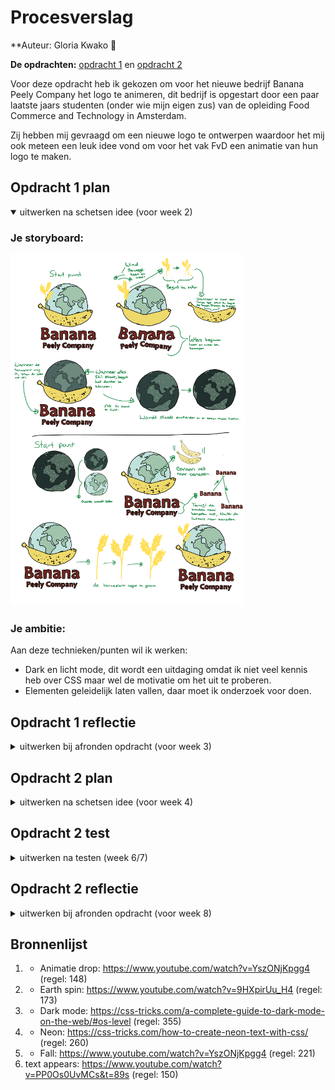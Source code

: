 # Procesverslag
**Auteur: 
Gloria Kwako 👾

**De opdrachten:** [opdracht 1](opdracht1/index.html) en [opdracht 2](opdracht2/index.html)

Voor deze opdracht heb ik gekozen om voor het nieuwe bedrijf Banana Peely Company het logo te animeren, dit bedrijf is opgestart door een paar laatste jaars studenten (onder wie mijn eigen zus) van de opleiding Food Commerce and Technology in Amsterdam.

Zij hebben mij gevraagd om een nieuwe logo te ontwerpen waardoor het mij ook meteen een leuk idee vond om voor het vak FvD een animatie van hun logo te maken. 


## Opdracht 1 plan

<details open>
  <summary>uitwerken na schetsen idee (voor week 2)</summary>


  ### Je storyboard:
  <img src="readme-images/schets.png" width="375px" alt="storyboard voor opdracht 1">


  ### Je ambitie: 
  Aan deze technieken/punten wil ik werken:
  - Dark en licht mode, dit wordt een uitdaging omdat ik niet veel kennis heb over CSS maar wel de motivatie om het uit te proberen.
  - Elementen geleidelijk laten vallen, daar moet ik onderzoek voor doen.
 
</details>



## Opdracht 1 reflectie

<details>
  <summary>uitwerken bij afronden opdracht (voor week 3)</summary>


  ### Je uitkomst - karakteristiek screenshot(s):
  <img src="readme-images/darkmode.png" width="375px" alt="uitomst opdracht 1">
    <img src="readme-images/lightmode.png" width="375px" alt="uitomst opdracht 1">


  ### Dit ging goed/Heb ik geleerd: 
  Bij de darkmode is het mij gelukt om een leuke schaduw toe te voegen bij de letters en natuurlijk de dark mode zelf.

  Hier zie je als je computer dark mode aan heeft staan dat de layout helemaal veranderd is naar dark: 
  <img src="readme-images/darkmode.png" width="375px" alt="uitomst opdracht 1">

  En bij de light mode is alles juist lichter: 
  <img src="readme-images/lightmode.png" width="375px" alt="uitomst opdracht 1">

  Dit zijn de animaties die ik heb toegevoegd:
    <img src="readme-images/1:3.png" width="375px" alt="uitomst opdracht 1">
    <img src="readme-images/2:3.png" width="375px" alt="uitomst opdracht 1">
    <img src="readme-images/3:3.png" width="375px" alt="uitomst opdracht 1">
    <img src="readme-images/1:2.png" width="375px" alt="uitomst opdracht 1">
    <img src="readme-images/2:2.png" width="375px" alt="uitomst opdracht 1">
    

  ### Dit was lastig/Is niet gelukt:
  Het is mij helaas niet gelukt om de planten toe te voegen die bij de logo hoort, ook heb ik niet veel tijd kunnen besteden aan de light mode omdat ik erg gefocussed was op de darkmode "wat super toff was!"

  <img src="readme-images/lightmode.png" width="375px" alt="uitomst opdracht 1">
</details>



## Opdracht 2 plan

<details>
  <summary>uitwerken na schetsen idee (voor week 4)</summary>


  ### Je ontwerp:
  <img src="readme-images/dummy-plaatje.svg" width="375px" alt="ontwerp opdracht 2">


  ### Je ambitie: 
  Aan deze technieken/punten wil ik werken:
  - punt 1
  - punt 2
  - nog een punt
  - ...
</details>



## Opdracht 2 test

<details>
  <summary>uitwerken na testen (week 6/7)</summary>

  Neem minimaal 5 bevindingen op:



  ### Bevinding 1:
  Omschrijving van wat er nog niet orde was (tekst en afbeeding(en)).

  #### oplossing:
  Beschrijving hoe je het hebt hebt opgelost of als het niet gelukt is hoe je het zou oplossen (tekst en afbeeding(en)).



  ### Bevinding 2:
  Omschrijving van wat er nog niet orde was (tekst en afbeeding(en)).

  #### oplossing:
  Beschrijving hoe je het hebt hebt opgelost of als het niet gelukt is hoe je het zou oplossen (tekst en afbeeding(en)).



  ### Bevinding 3:
  ...
</details>



## Opdracht 2 reflectie

<details>
  <summary>uitwerken bij afronden opdracht (voor week 8)</summary>

  ### Je uitkomst - karakteristiek screenshot(s):
  <img src="readme-images/dummy-plaatje.svg" width="375px" alt="uitkomst opdracht 2">


  ### Dit ging goed/Heb ik geleerd: 
  Korte omschrijving met plaatje(s)

  <img src="readme-images/dummy-plaatje.svg" width="375px" alt="top">


  ### Dit was lastig/Is niet gelukt:
  Korte omschrijving met plaatje(s)

  <img src="readme-images/dummy-plaatje.svg" width="375px" alt="bummer">
</details>



## Bronnenlijst
  1. - Animatie drop: https://www.youtube.com/watch?v=YszONjKpgg4 (regel: 148)
  2. - Earth spin: https://www.youtube.com/watch?v=9HXpirUu_H4 (regel: 173)
  3. - Dark mode: https://css-tricks.com/a-complete-guide-to-dark-mode-on-the-web/#os-level (regel: 355)
  4. - Neon: https://css-tricks.com/how-to-create-neon-text-with-css/ (regel: 260)
  5. - Fall: https://www.youtube.com/watch?v=YszONjKpgg4 (regel: 221)
  6. text appears: https://www.youtube.com/watch?v=PP0Os0UvMCs&t=89s (regel: 150)